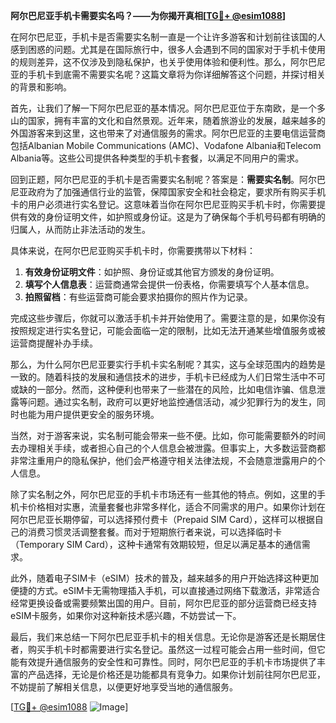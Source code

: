 **阿尔巴尼亚手机卡需要实名吗？——为你揭开真相[[TG💪+ @esim1088](https://t.me/s/esim1088)]**

在阿尔巴尼亚，手机卡是否需要实名制一直是一个让许多游客和计划前往该国的人感到困惑的问题。尤其是在国际旅行中，很多人会遇到不同的国家对于手机卡使用的规则差异，这不仅涉及到隐私保护，也关乎使用体验和便利性。那么，阿尔巴尼亚的手机卡到底需不需要实名呢？这篇文章将为你详细解答这个问题，并探讨相关的背景和影响。

首先，让我们了解一下阿尔巴尼亚的基本情况。阿尔巴尼亚位于东南欧，是一个多山的国家，拥有丰富的文化和自然景观。近年来，随着旅游业的发展，越来越多的外国游客来到这里，这也带来了对通信服务的需求。阿尔巴尼亚的主要电信运营商包括Albanian Mobile Communications (AMC)、Vodafone Albania和Telecom Albania等。这些公司提供各种类型的手机卡套餐，以满足不同用户的需求。

回到正题，阿尔巴尼亚的手机卡是否需要实名制呢？答案是：**需要实名制**。阿尔巴尼亚政府为了加强通信行业的监管，保障国家安全和社会稳定，要求所有购买手机卡的用户必须进行实名登记。这意味着当你在阿尔巴尼亚购买手机卡时，你需要提供有效的身份证明文件，如护照或身份证。这是为了确保每个手机号码都有明确的归属人，从而防止非法活动的发生。

具体来说，在阿尔巴尼亚购买手机卡时，你需要携带以下材料：

1. **有效身份证明文件**：如护照、身份证或其他官方颁发的身份证明。
2. **填写个人信息表**：运营商通常会提供一份表格，你需要填写个人基本信息。
3. **拍照留档**：有些运营商可能会要求拍摄你的照片作为记录。

完成这些步骤后，你就可以激活手机卡并开始使用了。需要注意的是，如果你没有按照规定进行实名登记，可能会面临一定的限制，比如无法开通某些增值服务或被运营商提醒补办手续。

那么，为什么阿尔巴尼亚要实行手机卡实名制呢？其实，这与全球范围内的趋势是一致的。随着科技的发展和通信技术的进步，手机卡已经成为人们日常生活中不可或缺的一部分。然而，这种便利也带来了一些潜在的风险，比如电信诈骗、信息泄露等问题。通过实名制，政府可以更好地监控通信活动，减少犯罪行为的发生，同时也能为用户提供更安全的服务环境。

当然，对于游客来说，实名制可能会带来一些不便。比如，你可能需要额外的时间去办理相关手续，或者担心自己的个人信息会被泄露。但事实上，大多数运营商都非常注重用户的隐私保护，他们会严格遵守相关法律法规，不会随意泄露用户的个人信息。

除了实名制之外，阿尔巴尼亚的手机卡市场还有一些其他的特点。例如，这里的手机卡价格相对实惠，流量套餐也非常多样化，适合不同需求的用户。如果你计划在阿尔巴尼亚长期停留，可以选择预付费卡（Prepaid SIM Card），这样可以根据自己的消费习惯灵活调整套餐。而对于短期旅行者来说，可以选择临时卡（Temporary SIM Card），这种卡通常有效期较短，但足以满足基本的通信需求。

此外，随着电子SIM卡（eSIM）技术的普及，越来越多的用户开始选择这种更加便捷的方式。eSIM卡无需物理插入手机，可以直接通过网络下载激活，非常适合经常更换设备或需要频繁出国的用户。目前，阿尔巴尼亚的部分运营商已经支持eSIM卡服务，如果你对这种新技术感兴趣，不妨尝试一下。

最后，我们来总结一下阿尔巴尼亚手机卡的相关信息。无论你是游客还是长期居住者，购买手机卡时都需要进行实名登记。虽然这一过程可能会占用一些时间，但它能有效提升通信服务的安全性和可靠性。同时，阿尔巴尼亚的手机卡市场提供了丰富的产品选择，无论是价格还是功能都具有竞争力。如果你计划前往阿尔巴尼亚，不妨提前了解相关信息，以便更好地享受当地的通信服务。

[[TG💪+ @esim1088](https://t.me/s/esim1088) ![Image](https://i.postimg.cc/4NQfJmqS/Snipaste-2025-05-13-00-14-12.png)]